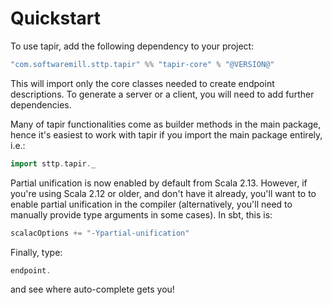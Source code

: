 # Quickstart

To use tapir, add the following dependency to your project:

```scala
"com.softwaremill.sttp.tapir" %% "tapir-core" % "@VERSION@"
```

This will import only the core classes needed to create endpoint descriptions. To generate a server or a client, you
will need to add further dependencies.

Many of tapir functionalities come as builder methods in the main package, hence it's easiest to work with tapir if 
you import the main package entirely, i.e.:

```scala
import sttp.tapir._
```

Partial unification is now enabled by default from Scala 2.13. However, if you're using Scala 2.12 or older, and don't 
have it already, you'll want to to enable partial unification in the compiler (alternatively, you'll need to manually 
provide type arguments in some cases). In sbt, this is:

```scala
scalacOptions += "-Ypartial-unification"
```

Finally, type:

```scala
endpoint.
```

and see where auto-complete gets you!
